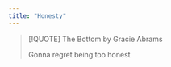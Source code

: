 ```yaml
---
title: "Honesty"
---
```


> [!QUOTE] The Bottom by Gracie Abrams
> 
> Gonna regret being too honest
